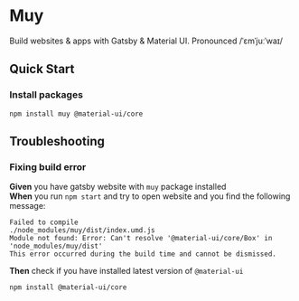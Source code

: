 # Muy
Build websites & apps with Gatsby & Material UI. Pronounced /ˈɛmˈjuːˈwaɪ/

## Quick Start

### Install packages

```shell
npm install muy @material-ui/core
```

## Troubleshooting

### Fixing build error

**Given** you have gatsby website with `muy` package installed  
**When** you run `npm start` and try to open website and you find the following message:

```
Failed to compile
./node_modules/muy/dist/index.umd.js
Module not found: Error: Can't resolve '@material-ui/core/Box' in 'node_modules/muy/dist'
This error occurred during the build time and cannot be dismissed.
```

**Then** check if you have installed latest version of `@material-ui`

```shell
npm install @material-ui/core
```
